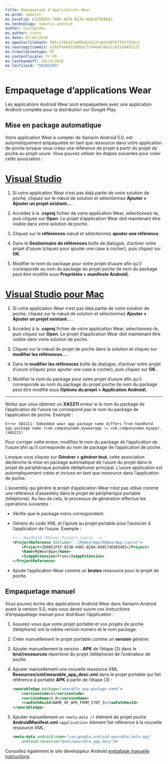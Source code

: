 ```yaml
---
title: Empaquetage d’applications Wear
ms.prod: xamarin
ms.assetid: E32DD855-78DD-46F8-B234-4EAC0756BDA2
ms.technology: xamarin-android
author: conceptdev
ms.author: crdun
ms.date: 02/02/2018
ms.openlocfilehash: 585c276b327a9092bdd13fa633307477017558c5
ms.sourcegitcommit: e268fd44422d0bbc7c944a678e2cc633a0493122
ms.translationtype: MT
ms.contentlocale: fr-FR
ms.lasthandoff: 10/25/2018
ms.locfileid: "50104399"
---
```

# <a name="packaging-wear-apps"></a>Empaquetage d’applications Wear

Les applications Android Wear sont empaquetées avec une application Android complète pour la distribution sur Google Play. 

## <a name="automatic-packaging"></a>Mise en package automatique

Votre application Wear à compter de Xamarin Android 5.0, est automatiquement empaquetée en tant que ressource dans votre application de poche lorsque vous créez une référence de projet à partir du projet de poche au projet usure. Vous pouvez utiliser les étapes suivantes pour créer cette association : 

# <a name="visual-studiotabwindows"></a>[Visual Studio](#tab/windows)

1. Si votre application Wear n’est pas déjà partie de votre solution de poche, cliquez sur le nœud de solution et sélectionnez **Ajouter > Ajouter un projet existant...** .

2. Accédez à la **.csproj** fichier de votre application Wear, sélectionnez-le, puis cliquez sur **Open**. Le projet d’application Wear doit maintenant être visible dans votre solution de poche.

3. Cliquez sur le **références** nœud et sélectionnez **ajouter une référence**.

4. Dans le **Gestionnaire de références** boîte de dialogue, d’activer votre projet d’usure (cliquez pour ajouter une case à cocher), puis cliquez sur **OK**.

5. Modifier le nom du package pour votre projet d’usure afin qu’il corresponde au nom du package du projet poche (le nom du package peut être modifié sous **Propriétés > manifeste Android**).

# <a name="visual-studio-for-mactabmacos"></a>[Visual Studio pour Mac](#tab/macos)

1. Si votre application Wear n’est pas déjà partie de votre solution de poche, cliquez sur le nœud de solution et sélectionnez **Ajouter > Ajouter un projet existant...** .

2. Accédez à la **.csproj** fichier de votre application Wear, sélectionnez-le, puis cliquez sur **Open**. Le projet d’application Wear doit maintenant être visible dans votre solution de poche.

3. Cliquez sur le nœud de projet de poche dans la solution et cliquez sur **modifier les références...** .

4. Dans le **modifier les références** boîte de dialogue, d’activer votre projet d’usure (cliquez pour ajouter une case à cocher), puis cliquez sur **OK**.

5. Modifier le nom du package pour votre projet d’usure afin qu’il corresponde au nom du package du projet poche (le nom du package peut être modifié sous **Options du projet > Application Android**).

-----


Notez que vous obtenez un **XA5211** erreur si le nom du package de l’application de l’usure ne correspond pas le nom du package de l’application de poche. Exemple :

```shell
Error XA5211: Embedded wear app package name differs from handheld 
app package name (com.companyname.mywearapp != com.companyname.myapp). (XA5211)
```

Pour corriger cette erreur, modifiez le nom du package de l’application de l’usure afin qu’il corresponde au nom de package de l’application de poche.

Lorsque vous cliquez sur **Générer > générer tout**, cette association déclenche la mise en package automatique de l’usure du projet dans le projet de périphérique portable (téléphone) principal. L’usure application est automatiquement créée et incluse en tant que ressource dans l’application de poche.

L’assembly qui génère le projet d’application Wear n’est pas utilisé comme une référence d’assembly dans le projet de périphérique portable (téléphone). Au lieu de cela, le processus de génération effectue les opérations suivantes :

-   Vérifie que le package noms correspondent. 

-   Génère du code XML et l’ajoute au projet portable pour l’associer à l’application de l’usure. Exemple : 

    ```xml
    <!-- Handheld (Phone) Project.csproj -->
    <ProjectReference Include="..\MyWearApp\MyWearApp.csproj">
        <Project>{D80E1FEF-653B-448C-B2AA-609C74E88340}</Project>
        <Name>MyWearApp</Name>
        <IsAppExtension>True</IsAppExtension>
    </ProjectReference>
    ```

-   Ajoute l’application Wear comme un **brutes** ressource pour le projet de poche. 


## <a name="manual-packaging"></a>Empaquetage manuel

Vous pouvez écrire des applications Android Wear dans Xamarin.Android avant la version 5.0, mais vous devez suivre ces instructions d’empaquetage manuel pour distribuer l’application : 

1. Assurez-vous que votre projet portable et vos projets de poche (téléphone) ont la même version numéro et le nom package.

2. Créer manuellement le projet portable comme un **version** générer.

3. Ajouter manuellement la version **. APK** de l’étape (2) dans le **brut/ressources** répertoire du projet (téléphone) de l’ordinateur de poche.

4. Ajouter manuellement une nouvelle ressource XML **Resources/xml/wearable_app_desc.xml** dans le projet portable qui fait référence à portable **APK** à partir de l’étape (3) :

    ```xml
    <wearableApp package="wearable.app.package.name">
        <versionCode>1</versionCode>
        <versionName>1.0</versionName>
        <rawPathResId>NAME_OF_APK_FROM_STEP_3</rawPathResId>
    </wearableApp>
    ```

5. Ajouter manuellement un `<meta-data />` élément de projet poche **AndroidManifest.xml** `<application>` élément fait référence à la nouvelle ressource XML :

    ```xml
    <meta-data android:name="com.google.android.wearable.beta.app"
        android:resource="@xml/wearable_app_desc"/>
    ```

Consultez également le site développeur Android [emballage manuelle instructions](https://developer.android.com/training/wearables/apps/packaging.html#PackageManually).

